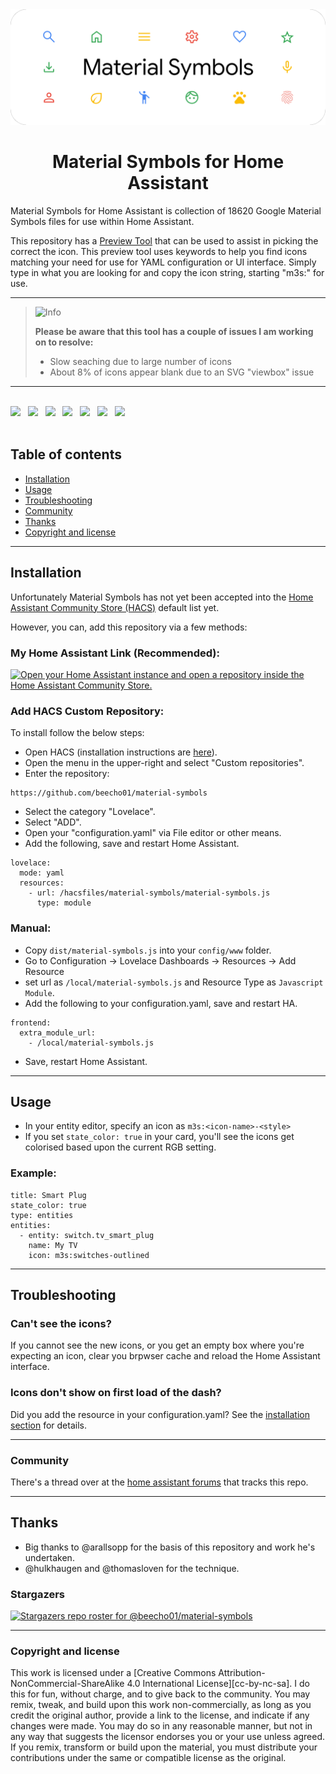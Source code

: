 <div align="center">
    <img src="https://github.com/beecho01/material-symbols/blob/main/docs/build/tester/images/Screenshot%202023-08-04%20202906.png">
     <h1 align="center">Material Symbols for Home Assistant</h1>
</div>

Material Symbols for Home Assistant is collection of 18620 Google Material Symbols files for use within Home Assistant.

This repository has a [Preview Tool](https://beecho01.github.io/material-symbols/docs/build/tester/iconfinder.html) that can be used to assist in picking the correct the icon. This preview tool uses keywords to help you find icons matching your need for use for YAML configuration or UI interface. Simply type in what you are looking for and copy the icon string, starting "m3s:" for use.

---

> <picture>
>   <source media="(prefers-color-scheme: light)" srcset="https://github.com/Mqxx/GitHub-Markdown/blob/main/blockquotes/badge/light-theme/info.svg">
>   <img alt="Info" src="https://github.com/Mqxx/GitHub-Markdown/blob/main/blockquotes/badge/dark-theme/info.svg">
> </picture><br>
>
> **Please be aware that this tool has a couple of issues I am working on to resolve:**
> - Slow seaching due to large number of icons
> - About 8% of icons appear blank due to an SVG "viewbox" issue

---

<div align="left">
  <br>
  <img src="https://img.shields.io/badge/built_for-Home_Assistant-47BFF5?style=for-the-badge"> &nbsp
  <a href="http://creativecommons.org/licenses/by-nc-sa/4.0/"><img src="https://img.shields.io/badge/license-CC--BY--NC--SA--4.0-lightgrey?style=for-the-badge"></a> &nbsp
  <img src="https://img.shields.io/github/downloads/beecho01/material-symbols/total?style=for-the-badge"> &nbsp
  <img src="https://img.shields.io/github/v/release/beecho01/material-symbols?style=for-the-badge"> &nbsp
  <img src="https://img.shields.io/github/size/beecho01/material-symbols/dist%2Fmaterial-symbols.js?style=for-the-badge"> &nbsp
  <img src="https://img.shields.io/github/last-commit/beecho01/material-symbols?style=for-the-badge"> &nbsp
  <img src="https://img.shields.io/github/issues-closed/beecho01/material-symbols/icon%20request?label=community%20requests&style=for-the-badge">
  <br>
  <br>
</div>

## Table of contents

- [Installation](#installation)
- [Usage](#Usage)
- [Troubleshooting](#Troubleshooting)
- [Community](#community)
- [Thanks](#thanks)
- [Copyright and license](#copyright-and-license)

---

## <a name="installation"></a>Installation

Unfortunately Material Symbols has not yet been accepted into the [Home Assistant Community Store (HACS)](https://hacs.xyz) default list yet.

However, you can, add this repository via a few methods:

### My Home Assistant Link (Recommended):
<a href="https://my.home-assistant.io/redirect/hacs_repository/?owner=beecho01&category=Lovelace&repository=material-symbols" target="_blank"><img src="https://my.home-assistant.io/badges/hacs_repository.svg" alt="Open your Home Assistant instance and open a repository inside the Home Assistant Community Store." /></a>

### Add HACS Custom Repository:
To install follow the below steps:

- Open HACS (installation instructions are [here](https://hacs.xyz/docs/installation/installation/)).
- Open the menu in the upper-right and select "Custom repositories".
- Enter the repository:
```
https://github.com/beecho01/material-symbols
```
- Select the category "Lovelace".
- Select "ADD".
- Open your "configuration.yaml" via File editor or other means.
- Add the following, save and restart Home Assistant.
```
lovelace:
  mode: yaml
  resources:
    - url: /hacsfiles/material-symbols/material-symbols.js
      type: module
```

### Manual:
- Copy `dist/material-symbols.js` into your `config/www` folder.
- Go to Configuration -> Lovelace Dashboards -> Resources -> Add Resource
- set url as `/local/material-symbols.js` and Resource Type as `Javascript Module`.
- Add the following to your configuration.yaml, save and restart HA.
```
frontend:
  extra_module_url:
    - /local/material-symbols.js
```
- Save, restart Home Assistant.

---

## <a name="Usage"></a>Usage
- In your entity editor, specify an icon as `m3s:<icon-name>-<style>`
- If you set `state_color: true` in your card, you'll see the icons get colorised based upon the current RGB setting.

### Example:

```
title: Smart Plug
state_color: true
type: entities
entities:
  - entity: switch.tv_smart_plug
    name: My TV
    icon: m3s:switches-outlined
```

---

## <a name="Troubleshooting"></a>Troubleshooting

### Can't see the icons?
If you cannot see the new icons, or you get an empty box where you're expecting an icon, clear you brpwser cache and reload the Home Assistant interface.

### Icons don't show on first load of the dash?
Did you add the resource in your configuration.yaml? See the [installation section](#installation) for details.

---

### <a name="community"></a>Community
There's a thread over at the [home assistant forums](https://community.home-assistant.io/) that tracks this repo.

---

## <a name="thanks"></a>Thanks
- Big thanks to @arallsopp for the basis of this repository and work he's undertaken.
- @hulkhaugen and @thomasloven for the technique.

### Stargazers
[![Stargazers repo roster for @beecho01/material-symbols](https://reporoster.com/stars/beecho01/material-symbols)](https://github.com/beecho01/material-symbols/stargazers)

---

### <a name="copyright-and-license"></a>Copyright and license

This work is licensed under a
[Creative Commons Attribution-NonCommercial-ShareAlike 4.0 International License][cc-by-nc-sa].
I do this for fun, without charge, and to give back to the community. You may remix, tweak, and build upon this work non-commercially, as long as you credit the original author, provide a link to the license, and indicate if any changes were made. You may do so in any reasonable manner, but not in any way that suggests the licensor endorses you or your use unless agreed. If you remix, transform or build upon the material, you must distribute your contributions under the same or compatible license as the original. 
